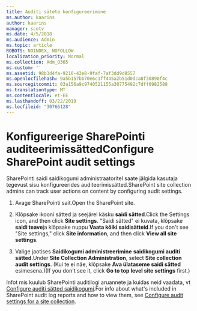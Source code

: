 ```yaml
---
title: Auditi sätete konfigureerimine
ms.author: kaarins
author: kaarins
manager: scotv
ms.date: 4/5/2018
ms.audience: Admin
ms.topic: article
ROBOTS: NOINDEX, NOFOLLOW
localization_priority: Normal
ms.collection: Adm_O365
ms.custom: ''
ms.assetid: 98b3d4fa-9210-43e8-9faf-7af3dd9d8557
ms.openlocfilehash: 9a5b157bb70e6c1ff445a2b51d0dca8f30890f4c
ms.sourcegitcommit: 03a156a9c9740521155a30775492c7dff0982588
ms.translationtype: MT
ms.contentlocale: et-EE
ms.lasthandoff: 03/22/2019
ms.locfileid: "30766128"
---
```

# <a name="configure-sharepoint-audit-settings"></a><span data-ttu-id="e3393-102">Konfigureerige SharePointi auditeerimissätted</span><span class="sxs-lookup"><span data-stu-id="e3393-102">Configure SharePoint audit settings</span></span>

<span data-ttu-id="e3393-103">SharePointi saidi saidikogumi administraatoritel saate jälgida kasutaja tegevust sisu konfigureerides auditeerimissätted.</span><span class="sxs-lookup"><span data-stu-id="e3393-103">SharePoint site collection admins can track user actions on content by configuring audit settings.</span></span>
  
1. <span data-ttu-id="e3393-104">Avage SharePointi sait.</span><span class="sxs-lookup"><span data-stu-id="e3393-104">Open the SharePoint site.</span></span>
    
2. <span data-ttu-id="e3393-105">Klõpsake ikooni sätted ja seejärel käsku **saidi sätted**.</span><span class="sxs-lookup"><span data-stu-id="e3393-105">Click the Settings icon, and then click **Site settings**.</span></span> <span data-ttu-id="e3393-106">"Saidi sätted" ei kuvata, klõpsake **saidi teave**ja klõpsake nuppu **Vaata kõiki saidisätteid**.</span><span class="sxs-lookup"><span data-stu-id="e3393-106">If you don't see "Site settings," click **Site information**, and then click **View all site settings**.</span></span>
    
3. <span data-ttu-id="e3393-107">Valige jaotises **Saidikogumi administreerimine** **saidikogumi auditi sätted**.</span><span class="sxs-lookup"><span data-stu-id="e3393-107">Under **Site Collection Administration**, select **Site collection audit settings**.</span></span> <span data-ttu-id="e3393-108">(Kui te ei näe, klõpsake **Ava ülataseme saidi sätted** esimesena.)</span><span class="sxs-lookup"><span data-stu-id="e3393-108">(If you don't see it, click **Go to top level site settings** first.)</span></span> 
    
<span data-ttu-id="e3393-109">Infot mis kuulub SharePointi auditilogi aruannete ja kuidas neid vaadata, vt [Configure auditi sätted saidikogumi](https://go.microsoft.com/fwlink/?linkid=404050).</span><span class="sxs-lookup"><span data-stu-id="e3393-109">For info about what's included in SharePoint audit log reports and how to view them, see [Configure audit settings for a site collection](https://go.microsoft.com/fwlink/?linkid=404050).</span></span>
  

